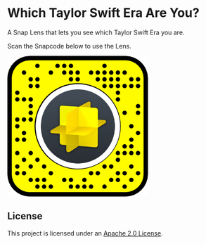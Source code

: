 # Which Taylor Swift Era Are You?

A Snap Lens that lets you see which Taylor Swift Era you are.

Scan the Snapcode below to use the Lens.

![Which Taylor Swift Era Are You? Snapcode](snapcode.png)

## License

This project is licensed under an [Apache 2.0 License](LICENSE).
